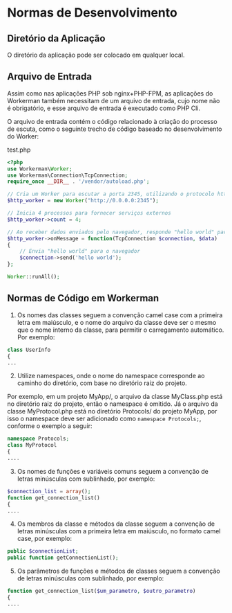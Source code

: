 # Normas de Desenvolvimento

## Diretório da Aplicação

O diretório da aplicação pode ser colocado em qualquer local.

## Arquivo de Entrada

Assim como nas aplicações PHP sob nginx+PHP-FPM, as aplicações do Workerman também necessitam de um arquivo de entrada, cujo nome não é obrigatório, e esse arquivo de entrada é executado como PHP Cli.

O arquivo de entrada contém o código relacionado à criação do processo de escuta, como o seguinte trecho de código baseado no desenvolvimento do Worker:

test.php

```php
<?php
use Workerman\Worker;
use Workerman\Connection\TcpConnection;
require_once __DIR__ . '/vendor/autoload.php';

// Cria um Worker para escutar a porta 2345, utilizando o protocolo http
$http_worker = new Worker("http://0.0.0.0:2345");

// Inicia 4 processos para fornecer serviços externos
$http_worker->count = 4;

// Ao receber dados enviados pelo navegador, responde "hello world" para o navegador
$http_worker->onMessage = function(TcpConnection $connection, $data)
{
    // Envia "hello world" para o navegador
    $connection->send('hello world');
};

Worker::runAll();

```

## Normas de Código em Workerman

1. Os nomes das classes seguem a convenção camel case com a primeira letra em maiúsculo, e o nome do arquivo da classe deve ser o mesmo que o nome interno da classe, para permitir o carregamento automático. Por exemplo:

```php
class UserInfo
{
...
```

2. Utilize namespaces, onde o nome do namespace corresponde ao caminho do diretório, com base no diretório raiz do projeto.

Por exemplo, em um projeto MyApp/, o arquivo da classe MyClass.php está no diretório raiz do projeto, então o namespace é omitido. Já o arquivo da classe MyProtocol.php está no diretório Protocols/ do projeto MyApp, por isso o namespace deve ser adicionado como ```namespace Protocols;```, conforme o exemplo a seguir:

```php
namespace Protocols;
class MyProtocol
{
....
```

3. Os nomes de funções e variáveis comuns seguem a convenção de letras minúsculas com sublinhado, por exemplo:

```php
$connection_list = array();
function get_connection_list()
{
....
```

4. Os membros da classe e métodos da classe seguem a convenção de letras minúsculas com a primeira letra em maiúsculo, no formato camel case, por exemplo:

```php
public $connectionList;
public function getConnectionList();
```

5. Os parâmetros de funções e métodos de classes seguem a convenção de letras minúsculas com sublinhado, por exemplo:

```php
function get_connection_list($um_parametro, $outro_parametro)
{
....
```
